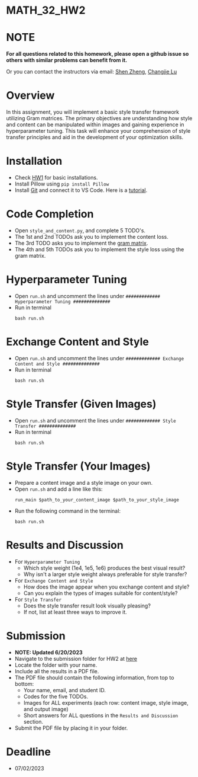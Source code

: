 # MATH_32_HW2

# NOTE
**For all questions related to this homework, please open a github issue so others with similar problems can benefit from it.**

Or you can contact the instructors via email: [Shen Zheng](mailto:shenzhen@andrew.cmu.edu), [Changjie Lu](mailto:lucha@kean.edu)

# Overview
In this assignment, you will implement a basic style transfer framework utilizing Gram matrices. The primary objectives are understanding how style and content can be manipulated within images and gaining experience in hyperparameter tuning. This task will enhance your comprehension of style transfer principles and aid in the development of your optimization skills.

# Installation
* Check [HW1](https://github.com/ShenZheng2000/MATH_32_HW1) for basic installations.
* Install Pillow using `pip install Pillow`
* Install [Git](https://git-scm.com/download/) and connect it to VS Code. Here is a [tutorial](https://stackoverflow.com/questions/42606837/how-do-i-use-bash-on-windows-from-the-visual-studio-code-integrated-terminal).

# Code Completion
* Open `style_and_content.py`, and complete 5 TODO's.
* The 1st and 2nd TODOs ask you to implement the content loss.
* The 3rd TODO asks you to implement the [gram matrix](https://en.wikipedia.org/wiki/Gram_matrix). 
* The 4th and 5th TODOs ask you to implement the style loss using the gram matrix.

# Hyperparameter Tuning
* Open `run.sh` and uncomment the lines under `############# Hyperparameter Tuning ##############`
* Run in terminal
  ```
  bash run.sh
  ```

# Exchange Content and Style
* Open `run.sh` and uncomment the lines under `############# Exchange Content and Style ##############`
* Run in terminal
  ```
  bash run.sh
  ```

# Style Transfer (Given Images)
* Open `run.sh` and uncomment the lines under `############# Style Transfer ##############`
* Run in terminal
  ```
  bash run.sh
  ```
  
# Style Transfer (Your Images)
* Prepare a content image and a style image on your own.
* Open `run.sh` and add a line like this:
  ```
  run_main $path_to_your_content_image $path_to_your_style_image
  ```
* Run the following command in the terminal:
  ```
  bash run.sh
  ```

# Results and Discussion
* For `Hyperparameter Tuning`
  * Which style weight (1e4, 1e5, 1e6) produces the best visual result?
  * Why isn't a larger style weight always preferable for style transfer?
* For `Exchange Content and Style`
  * How does the image appear when you exchange content and style?
  * Can you explain the types of images suitable for content/style?
* For `Style Transfer`
  * Does the style transfer result look visually pleasing?
  * If not, list at least three ways to improve it.

# Submission

* **NOTE: Updated 6/20/2023** 
* Navigate to the submission folder for HW2 at [here](https://drive.google.com/drive/folders/1SAUYLKyXfgZ7JiOueIIpis0e1t3axuah)
* Locate the folder with your name.
* Include all the results in a PDF file. 
* The PDF file should contain the following information, from top to bottom:
  * Your name, email, and student ID.
  * Codes for the five TODOs.
  * Images for ALL experiments (each row: content image, style image, and output image)
  * Short answers for ALL questions in the `Results and Discussion` section.  
* Submit the PDF file by placing it in your folder.

# Deadline
* 07/02/2023
